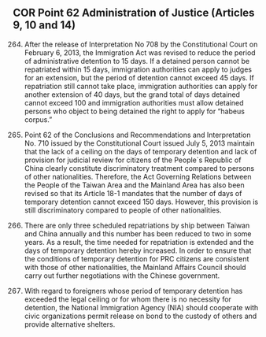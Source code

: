 ## COR Point 62 Administration of Justice (Articles 9, 10 and 14)

<ol start="264">
  <li><p>After the release of Interpretation No 708 by the Constitutional Court on February 6, 2013, the Immigration Act was revised to reduce the period of administrative detention to 15 days. If a detained person cannot be repatriated within 15 days, immigration authorities can apply to judges for an extension, but the period of detention cannot exceed 45 days. If repatriation still cannot take place, immigration authorities can apply for another extension of 40 days, but the grand total of days detained cannot exceed 100 and immigration authorities must allow detained persons who object to being detained the right to apply for “habeus corpus.”</p></li>

  <li><p>Point 62 of the Conclusions and Recommendations and Interpretation No. 710 issued by the Constitutional Court issued July 5, 2013 maintain that the lack of a ceiling on the days of temporary detention and lack of provision for judicial review for citizens of the People`s Republic of China clearly constitute discriminatory treatment compared to persons of other nationalities. Therefore, the Act Governing Relations between the People of the Taiwan Area and the Mainland Area has also been revised so that its Article 18-1 mandates that the number of days of temporary detention cannot exceed 150 days. However, this provision is still discriminatory compared to people of other nationalities.</p></li>

  <li><p>There are only three scheduled repatriations by ship between Taiwan and China annually and this number has been reduced to two in some years. As a result, the time needed for repatriation is extended and the days of temporary detention hereby increased. In order to ensure that the conditions of temporary detention for PRC citizens are consistent with those of other nationalities, the Mainland Affairs Council should carry out further negotiations with the Chinese government.</p></li>

  <li><p>With regard to foreigners whose period of temporary detention has exceeded the legal ceiling or for whom there is no necessity for detention, the National Immigration Agency (NIA) should cooperate with civic organizations permit release on bond to the custody of others and provide alternative shelters.</p></li>
</ol>
